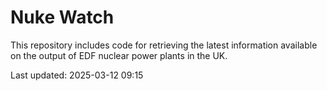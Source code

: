 # Nuke Watch

This repository includes code for retrieving the latest information available on the output of EDF nuclear power plants in the UK.

Last updated: 2025-03-12 09:15